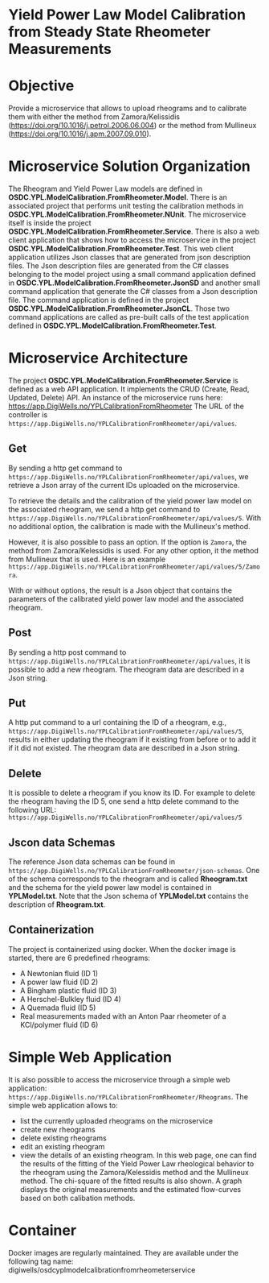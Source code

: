 Yield Power Law Model Calibration from Steady State Rheometer Measurements
===

Objective
===
Provide a microservice that allows to upload rheograms and to calibrate them with either the method 
from Zamora/Kelissidis (https://doi.org/10.1016/j.petrol.2006.06.004) or the method from Mullineux (https://doi.org/10.1016/j.apm.2007.09.010).

Microservice Solution Organization
===
The Rheogram and Yield Power Law models are defined in **OSDC.YPL.ModelCalibration.FromRheometer.Model**.
There is an associated project that performs unit testing the calibration methods in **OSDC.YPL.ModelCalibration.FromRheometer.NUnit**.
The microservice itself is inside the project **OSDC.YPL.ModelCalibration.FromRheometer.Service**.
There is also a web client application that shows how to access the microservice in the project **OSDC.YPL.ModelCalibration.FromRheometer.Test**.
This web client application utilizes Json classes that are generated from json description files. The Json description files are generated from the C# 
classes belonging to the model project using a small command application defined in **OSDC.YPL.ModelCalibration.FromRheometer.JsonSD** and another small 
command application that generate the C# classes from a Json description file. The command application is defined in the project 
**OSDC.YPL.ModelCalibration.FromRheometer.JsonCL**. Those two command applications are called as pre-built calls of the test application defined in 
**OSDC.YPL.ModelCalibration.FromRheometer.Test**.

Microservice Architecture
====
The project **OSDC.YPL.ModelCalibration.FromRheometer.Service** is defined as a web API application. It implements the CRUD (Create, Read, Updated, Delete) API. 
An instance of the microservice runs here: https://app.DigiWells.no/YPLCalibrationFromRheometer
The URL of the controller is  `https://app.DigiWells.no/YPLCalibrationFromRheometer/api/values`.

Get
---
By sending a http get command to `https://app.DigiWells.no/YPLCalibrationFromRheometer/api/values`, we retrieve a Json array of the current IDs uploaded on the microservice.

To retrieve the details and the calibration of the yield power law model on the associated rheogram, we send a http get command to `https://app.DigiWells.no/YPLCalibrationFromRheometer/api/values/5`. 
With no additional option, the calibration is made with the Mullineux's method.

However, it is also possible to pass an option. If the option is `Zamora`, the method from Zamora/Kelessidis is used. For any other option, it the method from 
Mullineux that is used. Here is an example `https://app.DigiWells.no/YPLCalibrationFromRheometer/api/values/5/Zamora`.

With or without options, the result is a Json object that contains the parameters of the calibrated yield power law model and the associated rheogram.

Post
---
By sending a http post command to `https://app.DigiWells.no/YPLCalibrationFromRheometer/api/values`, it is possible to add a new rheogram. The rheogram data are described in a Json string.

Put
---
A http put command to a url containing the ID of a rheogram, e.g., `https://app.DigiWells.no/YPLCalibrationFromRheometer/api/values/5`, results in either updating the rheogram if it existing 
from before or to add it if it did not existed. The rheogram data are described in a Json string.

Delete
---
It is possible to delete a rheogram if you know its ID. For example to delete the rheogram having the ID 5, one send a http delete command to the following URL:  
`https://app.DigiWells.no/YPLCalibrationFromRheometer/api/values/5`

Jscon data Schemas
----
The reference Json data schemas can be found in `https://app.DigiWells.no/YPLCalibrationFromRheometer/json-schemas`. One of the schema corresponds to 
the rheogram and is called **Rheogram.txt** and the schema for the yield power law model is contained in **YPLModel.txt**. Note that the Json schema of 
**YPLModel.txt** contains the description of **Rheogram.txt**.

Containerization
---
The project is containerized using docker. When the docker image is started, there are 6 predefined rheograms:
* A Newtonian fluid (ID 1)
* A power law fluid (ID 2)
* A Bingham plastic fluid (ID 3)
* A Herschel-Bulkley fluid (ID 4)
* A Quemada fluid (ID 5)
* Real measurements maded with an Anton Paar rheometer of a KCl/polymer fluid (ID 6)

Simple Web Application
===
It is also possible to access the microservice through a simple web application: `https://app.DigiWells.no/YPLCalibrationFromRheometer/Rheograms`. 
The simple web application allows to:
* list the currently uploaded rheograms on the microservice
* create new rheograms
* delete existing rheograms
* edit an existing rheogram
* view the details of an existing rheogram. In this web page, one can find the results of the fitting of the Yield Power Law rheological behavior to the rheogram
using the Zamora/Kelessidis method and the Mullineux method. The chi-square of the fitted results is also shown. A graph displays the original measurements and 
the estimated flow-curves based on both calibation methods.

Container
===
Docker images are regularly maintained. They are available under the following tag name: digiwells/osdcyplmodelcalibrationfromrheometerservice
